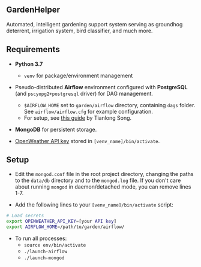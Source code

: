## GardenHelper
Automated, intelligent gardening support system serving as groundhog deterrent, irrigation system, bird classifier, and much more.

## Requirements

- **Python 3.7**
  - `venv` for package/environment management

- Pseudo-distributed **Airflow** environment configured with **PostgreSQL** (and `pscyopg2+postgresql` driver) for DAG management.
  - `$AIRFLOW_HOME` set to `garden/airflow` directory, containing `dags` folder. See `airflow/airflow.cfg` for example configuration. 
  - For setup, see [this guide](https://stlong0521.github.io/20161023%20-%20Airflow.html) by Tianlong Song.

- **MongoDB** for persistent storage.

- [OpenWeather API key](https://openweathermap.org/api) stored in `[venv_name]/bin/activate`.

## Setup

- Edit the `mongod.conf` file in the root project directory, changing the paths to the `data/db` directory and to the `mongod.log` file. If you don't care about running `mongod` in daemon/detached mode, you can remove lines 1-7.

- Add the following lines to your `[venv_name]/bin/activate` script:

```bash
# Load secrets
export OPENWEATHER_API_KEY=[your API key]
export AIRFLOW_HOME=/path/to/garden/airflow/
```

- To run all processes:
  - `source env/bin/activate`
  - `./launch-airflow`
  - `./launch-mongod`